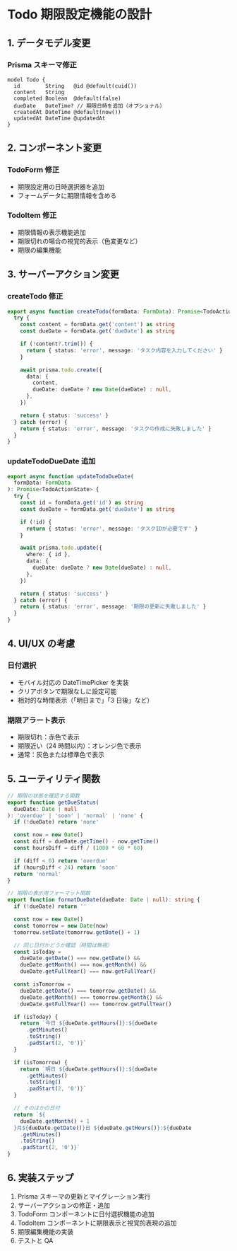 # Todo 期限設定機能の設計

## 1. データモデル変更

### Prisma スキーマ修正

```prisma
model Todo {
  id        String   @id @default(cuid())
  content   String
  completed Boolean  @default(false)
  dueDate   DateTime? // 期限日時を追加（オプショナル）
  createdAt DateTime @default(now())
  updatedAt DateTime @updatedAt
}
```

## 2. コンポーネント変更

### TodoForm 修正

- 期限設定用の日時選択器を追加
- フォームデータに期限情報を含める

### TodoItem 修正

- 期限情報の表示機能追加
- 期限切れの場合の視覚的表示（色変更など）
- 期限の編集機能

## 3. サーバーアクション変更

### createTodo 修正

```typescript
export async function createTodo(formData: FormData): Promise<TodoActionState> {
  try {
    const content = formData.get('content') as string
    const dueDate = formData.get('dueDate') as string

    if (!content?.trim()) {
      return { status: 'error', message: 'タスク内容を入力してください' }
    }

    await prisma.todo.create({
      data: {
        content,
        dueDate: dueDate ? new Date(dueDate) : null,
      },
    })

    return { status: 'success' }
  } catch (error) {
    return { status: 'error', message: 'タスクの作成に失敗しました' }
  }
}
```

### updateTodoDueDate 追加

```typescript
export async function updateTodoDueDate(
  formData: FormData
): Promise<TodoActionState> {
  try {
    const id = formData.get('id') as string
    const dueDate = formData.get('dueDate') as string

    if (!id) {
      return { status: 'error', message: 'タスクIDが必要です' }
    }

    await prisma.todo.update({
      where: { id },
      data: {
        dueDate: dueDate ? new Date(dueDate) : null,
      },
    })

    return { status: 'success' }
  } catch (error) {
    return { status: 'error', message: '期限の更新に失敗しました' }
  }
}
```

## 4. UI/UX の考慮

### 日付選択

- モバイル対応の DateTimePicker を実装
- クリアボタンで期限なしに設定可能
- 相対的な時間表示（「明日まで」「3 日後」など）

### 期限アラート表示

- 期限切れ：赤色で表示
- 期限近い（24 時間以内）：オレンジ色で表示
- 通常：灰色または標準色で表示

## 5. ユーティリティ関数

```typescript
// 期限の状態を確認する関数
export function getDueStatus(
  dueDate: Date | null
): 'overdue' | 'soon' | 'normal' | 'none' {
  if (!dueDate) return 'none'

  const now = new Date()
  const diff = dueDate.getTime() - now.getTime()
  const hoursDiff = diff / (1000 * 60 * 60)

  if (diff < 0) return 'overdue'
  if (hoursDiff < 24) return 'soon'
  return 'normal'
}

// 期限の表示用フォーマット関数
export function formatDueDate(dueDate: Date | null): string {
  if (!dueDate) return ''

  const now = new Date()
  const tomorrow = new Date(now)
  tomorrow.setDate(tomorrow.getDate() + 1)

  // 同じ日付かどうか確認（時間は無視）
  const isToday =
    dueDate.getDate() === now.getDate() &&
    dueDate.getMonth() === now.getMonth() &&
    dueDate.getFullYear() === now.getFullYear()

  const isTomorrow =
    dueDate.getDate() === tomorrow.getDate() &&
    dueDate.getMonth() === tomorrow.getMonth() &&
    dueDate.getFullYear() === tomorrow.getFullYear()

  if (isToday) {
    return `今日 ${dueDate.getHours()}:${dueDate
      .getMinutes()
      .toString()
      .padStart(2, '0')}`
  }

  if (isTomorrow) {
    return `明日 ${dueDate.getHours()}:${dueDate
      .getMinutes()
      .toString()
      .padStart(2, '0')}`
  }

  // そのほかの日付
  return `${
    dueDate.getMonth() + 1
  }月${dueDate.getDate()}日 ${dueDate.getHours()}:${dueDate
    .getMinutes()
    .toString()
    .padStart(2, '0')}`
}
```

## 6. 実装ステップ

1. Prisma スキーマの更新とマイグレーション実行
2. サーバーアクションの修正・追加
3. TodoForm コンポーネントに日付選択機能の追加
4. TodoItem コンポーネントに期限表示と視覚的表現の追加
5. 期限編集機能の実装
6. テストと QA
